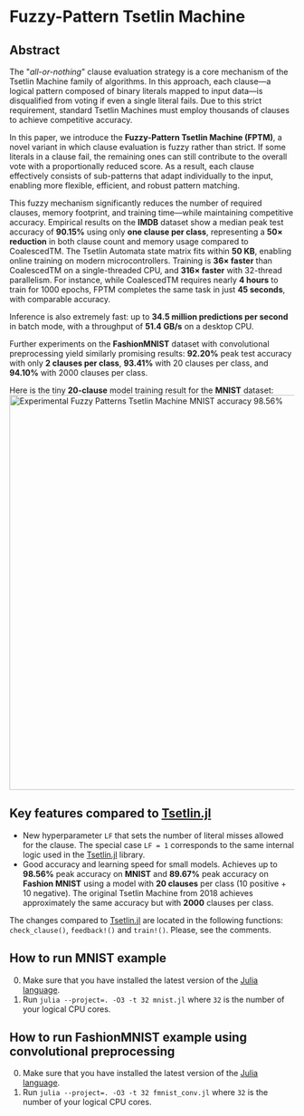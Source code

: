 # Fuzzy-Pattern Tsetlin Machine

Abstract
--------

The "*all-or-nothing*" clause evaluation strategy is a core mechanism of the Tsetlin Machine family of algorithms. In this approach, each clause—a logical pattern composed of binary literals mapped to input data—is disqualified from voting if even a single literal fails. Due to this strict requirement, standard Tsetlin Machines must employ thousands of clauses to achieve competitive accuracy.

In this paper, we introduce the **Fuzzy-Pattern Tsetlin Machine (FPTM)**, a novel variant in which clause evaluation is fuzzy rather than strict. If some literals in a clause fail, the remaining ones can still contribute to the overall vote with a proportionally reduced score. As a result, each clause effectively consists of sub-patterns that adapt individually to the input, enabling more flexible, efficient, and robust pattern matching.

This fuzzy mechanism significantly reduces the number of required clauses, memory footprint, and training time—while maintaining competitive accuracy. Empirical results on the **IMDB** dataset show a median peak test accuracy of **90.15%** using only **one clause per class**, representing a **50× reduction** in both clause count and memory usage compared to CoalescedTM. The Tsetlin Automata state matrix fits within **50 KB**, enabling online training on modern microcontrollers. Training is **36× faster** than CoalescedTM on a single-threaded CPU, and **316× faster** with 32-thread parallelism. For instance, while CoalescedTM requires nearly **4 hours** to train for 1000 epochs, FPTM completes the same task in just **45 seconds**, with comparable accuracy.

Inference is also extremely fast: up to **34.5 million predictions per second** in batch mode, with a throughput of **51.4 GB/s** on a desktop CPU.

Further experiments on the **FashionMNIST** dataset with convolutional preprocessing yield similarly promising results: **92.20%** peak test accuracy with only **2 clauses per class**, **93.41%** with 20 clauses per class, and **94.10%** with 2000 clauses per class.

Here is the tiny **20-clause** model training result for the **MNIST** dataset:
<img width="698" alt="Experimental Fuzzy Patterns Tsetlin Machine MNIST accuracy 98.56%" src="https://github.com/user-attachments/assets/05768a26-036a-40ce-b548-95925e96a01d">

Key features compared to [Tsetlin.jl](https://github.com/BooBSD/Tsetlin.jl)
---------------------------------------------------------------------------

  - New hyperparameter `LF` that sets the number of literal misses allowed for the clause. The special case `LF = 1` corresponds to the same internal logic used in the [Tsetlin.jl](https://github.com/BooBSD/Tsetlin.jl) library.
  - Good accuracy and learning speed for small models. Achieves up to **98.56%** peak accuracy on **MNIST** and **89.67%** peak accuracy on **Fashion MNIST** using a model with **20 clauses** per class (10 positive + 10 negative). The original Tsetlin Machine from 2018 achieves approximately the same accuracy but with **2000** clauses per class.

The changes compared to [Tsetlin.jl](https://github.com/BooBSD/Tsetlin.jl) are located in the following functions: `check_clause()`, `feedback!()` and `train!()`.
Please, see the comments.

How to run MNIST example
------------------------

0. Make sure that you have installed the latest version of the [Julia language](https://julialang.org/downloads/).
1. Run `julia --project=. -O3 -t 32 mnist.jl` where `32` is the number of your logical CPU cores.

How to run FashionMNIST example using convolutional preprocessing
-----------------------------------------------------------------

0. Make sure that you have installed the latest version of the [Julia language](https://julialang.org/downloads/).
1. Run `julia --project=. -O3 -t 32 fmnist_conv.jl` where `32` is the number of your logical CPU cores.
